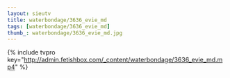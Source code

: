 ```yaml
--- 
layout: sieutv
title: waterbondage/3636_evie_md
tags: [waterbondage/3636_evie_md]
thumb_: waterbondage/3636_evie_md.jpg
---
```

{% include tvpro key="http://admin.fetishbox.com/_content/waterbondage/3636_evie_md.mp4" %} 
